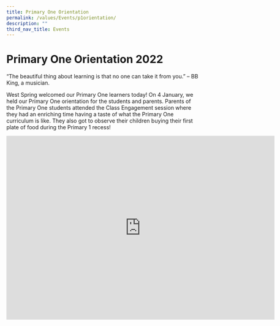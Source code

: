 ```yaml
---
title: Primary One Orientation
permalink: /values/Events/p1orientation/
description: ""
third_nav_title: Events
---
```


# Primary One Orientation 2022
“The beautiful thing about learning is that no one can take it from you.” – BB King, a musician.

West Spring welcomed our Primary One learners today! On 4 January, we held our Primary One orientation for the students and parents. Parents of the Primary One students attended the Class Engagement session where they had an enriching time having a taste of what the Primary One curriculum is like. They also got to observe their children buying their first plate of food during the Primary 1 recess!
<iframe allowfullscreen="true" height="480" width="700" frameborder="0" src="https://docs.google.com/presentation/d/e/2PACX-1vSMXajieOLgimR3hNqOhNMnJWa0W-Au1Qhsz5Xco243rcSIBWOSwA63QJw_nsku1RMRbutlJbRG1yac/embed?start=true&amp;loop=true&amp;delayms=3000"></iframe>